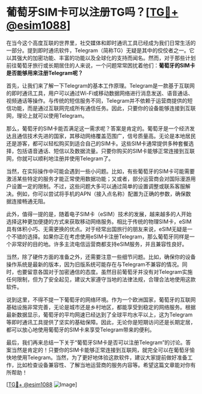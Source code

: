 # 葡萄牙SIM卡可以注册TG吗？[[TG💪+ @esim1088](https://t.me/s/esim1088)]

在当今这个高度互联的世界里，社交媒体和即时通讯工具已经成为我们日常生活的一部分。提到即时通讯软件，Telegram（简称TG）无疑是其中的佼佼者之一。它以其强大的加密功能、丰富的功能以及全球化的支持而闻名。然而，对于那些计划前往葡萄牙旅行或长期居住的人来说，一个问题常常困扰着他们：**葡萄牙的SIM卡是否能够用来注册Telegram呢？**

首先，让我们来了解一下Telegram的基本工作原理。Telegram是一款基于互联网的即时通讯工具，用户可以通过Wi-Fi或移动数据网络进行消息发送、语音通话、视频通话等操作。与传统的短信服务不同，Telegram并不依赖于运营商提供的短信功能，而是通过互联网完成所有通信任务。因此，只要你的设备能够连接到互联网，理论上就可以使用Telegram。

那么，葡萄牙的SIM卡能否满足这一需求呢？答案是肯定的。葡萄牙是一个经济发达且通信技术先进的国家，其移动网络覆盖范围广，信号质量高。无论是本地居民还是游客，都可以轻松购买到适合自己的SIM卡。这些SIM卡通常提供多种套餐选择，包括语音通话、短信以及数据流量。只要你购买的SIM卡能够正常连接到互联网，你就可以顺利地注册并使用Telegram了。

当然，在实际操作中可能会遇到一些小问题。比如，有些葡萄牙的SIM卡可能需要激活某些特定的服务才能正常使用数据功能；又或者，部分运营商会对国际漫游用户设置一定的限制。不过，这些问题大多可以通过简单的设置调整或联系客服解决。例如，你可以尝试将手机的APN（接入点名称）配置为正确的参数，确保数据连接畅通无阻。

此外，值得一提的是，随着电子SIM卡（eSIM）技术的发展，越来越多的人开始选择这种更加便捷的方式来获取移动网络服务。相比于传统的物理SIM卡，eSIM具有体积小巧、无需更换的优点。对于经常出国旅行的朋友来说，eSIM无疑是一个不错的选择。如果你正在考虑使用eSIM卡注册Telegram，那么葡萄牙同样是一个非常好的目的地。许多主流电信运营商都支持eSIM服务，并且兼容性良好。

当然，除了硬件方面的准备之外，还需要注意一些细节问题。比如，确保你的设备操作系统是最新的版本，因为旧版系统可能存在与Telegram不兼容的情况。同时，也要留意各国对于加密通信的态度。虽然目前葡萄牙并没有对Telegram实施任何限制，但为了安全起见，建议大家遵守当地的法律法规，合理合法地使用这款软件。

说到这里，不得不提一下葡萄牙的网络环境。作为一个欧洲国家，葡萄牙的互联网基础设施非常完善，无论是城市还是乡村地区，都能享受到稳定的网络服务。根据最新数据显示，葡萄牙的平均网速已经达到了全球平均水平以上，这为Telegram等即时通讯工具提供了坚实的基础保障。因此，无论你是短期访问还是长期定居，都可以放心地使用葡萄牙的SIM卡来享受Telegram带来的便利。

最后，我们再来总结一下关于“葡萄牙SIM卡是否可以注册Telegram”的讨论。答案当然是肯定的！只要你的SIM卡能够正常连接到互联网，就完全可以在葡萄牙愉快地使用Telegram。当然，为了更好地体验这款软件，建议大家提前做好准备工作，比如检查设备兼容性、了解当地运营商的服务内容等。希望这篇文章能对你有所帮助！

[[TG💪+ @esim1088](https://t.me/s/esim1088) ![Image](https://i.postimg.cc/4NQfJmqS/Snipaste-2025-05-13-00-14-12.png)]